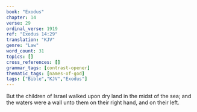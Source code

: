 ```yaml
---
book: "Exodus"
chapter: 14
verse: 29
ordinal_verse: 1919
ref: "Exodus 14:29"
translation: "KJV"
genre: "Law"
word_count: 31
topics: []
cross_references: []
grammar_tags: [contrast-opener]
thematic_tags: [names-of-god]
tags: ["Bible","KJV","Exodus"]
---
```

But the children of Israel walked upon dry land in the midst of the sea; and the waters were a wall unto them on their right hand, and on their left.
